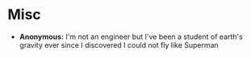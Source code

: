 # Misc

- **Anonymous:** I'm not an engineer but I've been a student of earth's gravity ever since I discovered I could not fly like Superman

